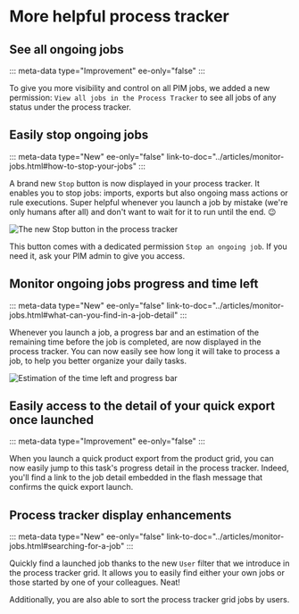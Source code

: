 # More helpful process tracker

## See all ongoing jobs
::: meta-data type="Improvement" ee-only="false"
:::

To give you more visibility and control on all PIM jobs, we added a new permission: `View all jobs in the Process Tracker` to see all jobs of any status under the process tracker.


## Easily stop ongoing jobs
::: meta-data type="New" ee-only="false" link-to-doc="../articles/monitor-jobs.html#how-to-stop-your-jobs"
:::

A brand new `Stop` button is now displayed in your process tracker. It enables you to stop jobs: imports, exports but also ongoing mass actions or rule executions. Super helpful whenever you launch a job by mistake (we're only humans after all) and don't want to wait for it to run until the end. 😉

![The new `Stop` button in the process tracker](../img/stop-your-jobs.png)

This button comes with a dedicated permission `Stop an ongoing job`. If you need it, ask your PIM admin to give you access.

## Monitor ongoing jobs progress and time left
::: meta-data type="New" ee-only="false" link-to-doc="../articles/monitor-jobs.html#what-can-you-find-in-a-job-detail"
:::

Whenever you launch a job, a progress bar and an estimation of the remaining time before the job is completed, are now displayed in the process tracker. You can now easily see how long it will take to process a job, to help you better organize your daily tasks.

![Estimation of the time left and progress bar](../img/progress-bar-for-jobs.png)

## Easily access to the detail of your quick export once launched
::: meta-data type="Improvement" ee-only="false"
:::

When you launch a quick product export from the product grid, you can now easily jump to this task's progress detail in the process tracker. Indeed, you'll find a link to the job detail embedded in the flash message that confirms the quick export launch.

## Process tracker display enhancements
::: meta-data type="New" ee-only="false" link-to-doc="../articles/monitor-jobs.html#searching-for-a-job"
:::

Quickly find a launched job thanks to the new `User` filter that we introduce in the process tracker grid. It allows you to easily find either your own jobs or those started by one of your colleagues. Neat!

Additionally, you are also able to sort the process tracker grid jobs by users.
